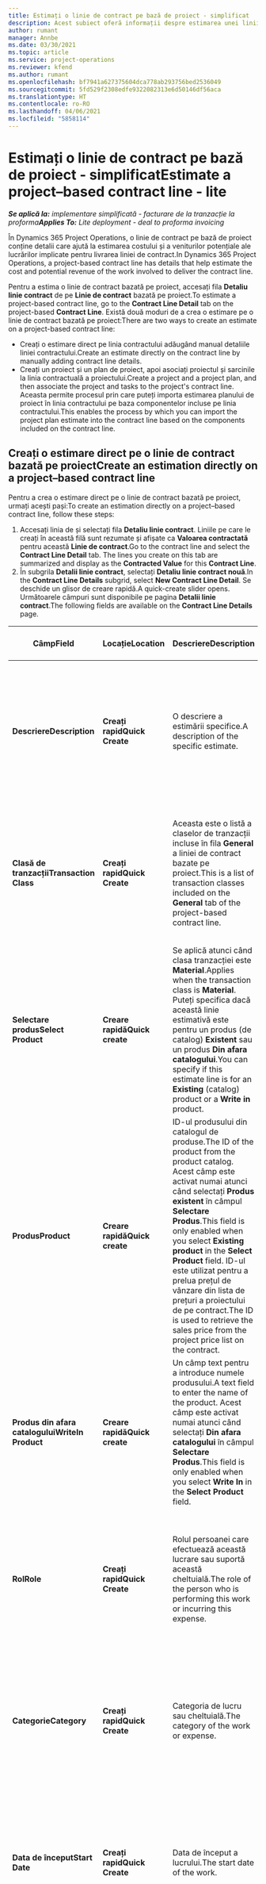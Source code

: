 ```yaml
---
title: Estimați o linie de contract pe bază de proiect - simplificat
description: Acest subiect oferă informații despre estimarea unei linii de contract bazate pe proiect.
author: rumant
manager: Annbe
ms.date: 03/30/2021
ms.topic: article
ms.service: project-operations
ms.reviewer: kfend
ms.author: rumant
ms.openlocfilehash: bf7941a627375604dca778ab293756bed2536049
ms.sourcegitcommit: 5fd529f2308edfe9322082313e6d50146df56aca
ms.translationtype: HT
ms.contentlocale: ro-RO
ms.lasthandoff: 04/06/2021
ms.locfileid: "5858114"
---
```

# <a name="estimate-a-projectbased-contract-line---lite"></a><span data-ttu-id="5f5bc-103">Estimați o linie de contract pe bază de proiect - simplificat</span><span class="sxs-lookup"><span data-stu-id="5f5bc-103">Estimate a project–based contract line - lite</span></span>

<span data-ttu-id="5f5bc-104">_**Se aplică la:** implementare simplificată - facturare de la tranzacție la proforma_</span><span class="sxs-lookup"><span data-stu-id="5f5bc-104">_**Applies To:** Lite deployment - deal to proforma invoicing_</span></span>

<span data-ttu-id="5f5bc-105">În Dynamics 365 Project Operations, o linie de contract pe bază de proiect conține detalii care ajută la estimarea costului și a veniturilor potențiale ale lucrărilor implicate pentru livrarea liniei de contract.</span><span class="sxs-lookup"><span data-stu-id="5f5bc-105">In Dynamics 365 Project Operations, a project-based contract line has details that help estimate the cost and potential revenue of the work involved to deliver the contract line.</span></span>

<span data-ttu-id="5f5bc-106">Pentru a estima o linie de contract bazată pe proiect, accesați fila **Detaliu linie contract** de pe **Linie de contract** bazată pe proiect.</span><span class="sxs-lookup"><span data-stu-id="5f5bc-106">To estimate a project-based contract line, go to the **Contract Line Detail** tab on the project-based **Contract Line**.</span></span>  <span data-ttu-id="5f5bc-107">Există două moduri de a crea o estimare pe o linie de contract bazată pe proiect:</span><span class="sxs-lookup"><span data-stu-id="5f5bc-107">There are two ways to create an estimate on a project-based contract line:</span></span>

   - <span data-ttu-id="5f5bc-108">Creați o estimare direct pe linia contractului adăugând manual detaliile liniei contractului.</span><span class="sxs-lookup"><span data-stu-id="5f5bc-108">Create an estimate directly on the contract line by manually adding contract line details.</span></span>
   - <span data-ttu-id="5f5bc-109">Creați un proiect și un plan de proiect, apoi asociați proiectul și sarcinile la linia contractuală a proiectului.</span><span class="sxs-lookup"><span data-stu-id="5f5bc-109">Create a project and a project plan, and then associate the project and tasks to the project's contract line.</span></span> <span data-ttu-id="5f5bc-110">Aceasta permite procesul prin care puteți importa estimarea planului de proiect în linia contractului pe baza componentelor incluse pe linia contractului.</span><span class="sxs-lookup"><span data-stu-id="5f5bc-110">This enables the process by which you can import the project plan estimate into the contract line based on the components included on the contract line.</span></span>

## <a name="create-an-estimation-directly-on-a-projectbased-contract-line"></a><span data-ttu-id="5f5bc-111">Creați o estimare direct pe o linie de contract bazată pe proiect</span><span class="sxs-lookup"><span data-stu-id="5f5bc-111">Create an estimation directly on a project–based contract line</span></span>

<span data-ttu-id="5f5bc-112">Pentru a crea o estimare direct pe o linie de contract bazată pe proiect, urmați acești pași:</span><span class="sxs-lookup"><span data-stu-id="5f5bc-112">To create an estimation directly on a project–based contract line, follow these steps:</span></span>

1. <span data-ttu-id="5f5bc-113">Accesați linia de și selectați fila **Detaliu linie contract**. Liniile pe care le creați în această filă sunt rezumate și afișate ca **Valoarea contractată** pentru această **Linie de contract**.</span><span class="sxs-lookup"><span data-stu-id="5f5bc-113">Go to the contract line and select the **Contract Line Detail** tab. The lines you create on this tab are summarized and display as the **Contracted Value** for this **Contract Line**.</span></span> 
2. <span data-ttu-id="5f5bc-114">În subgrila **Detalii linie contract**, selectați **Detaliu linie contract nouă**.</span><span class="sxs-lookup"><span data-stu-id="5f5bc-114">In the **Contract Line Details** subgrid, select **New Contract Line Detail**.</span></span> <span data-ttu-id="5f5bc-115">Se deschide un glisor de creare rapidă.</span><span class="sxs-lookup"><span data-stu-id="5f5bc-115">A quick-create slider opens.</span></span> <span data-ttu-id="5f5bc-116">Următoarele câmpuri sunt disponibile pe pagina **Detalii linie contract**.</span><span class="sxs-lookup"><span data-stu-id="5f5bc-116">The following fields are available on the **Contract Line Details** page.</span></span>

| <span data-ttu-id="5f5bc-117">Câmp</span><span class="sxs-lookup"><span data-stu-id="5f5bc-117">Field</span></span> | <span data-ttu-id="5f5bc-118">Locație</span><span class="sxs-lookup"><span data-stu-id="5f5bc-118">Location</span></span> | <span data-ttu-id="5f5bc-119">Descriere</span><span class="sxs-lookup"><span data-stu-id="5f5bc-119">Description</span></span> | <span data-ttu-id="5f5bc-120">Impactul din aval</span><span class="sxs-lookup"><span data-stu-id="5f5bc-120">Downstream impact</span></span> |
| --- | --- | --- | --- |
| <span data-ttu-id="5f5bc-121">**Descriere**</span><span class="sxs-lookup"><span data-stu-id="5f5bc-121">**Description**</span></span> | <span data-ttu-id="5f5bc-122">**Creați rapid**</span><span class="sxs-lookup"><span data-stu-id="5f5bc-122">**Quick Create**</span></span> | <span data-ttu-id="5f5bc-123">O descriere a estimării specifice.</span><span class="sxs-lookup"><span data-stu-id="5f5bc-123">A description of the specific estimate.</span></span> | <span data-ttu-id="5f5bc-124">Această valoare este setată implicit la detaliul liniei de contract aferente pentru costul creat automat.</span><span class="sxs-lookup"><span data-stu-id="5f5bc-124">This value defaults to the related contract line detail for cost that is automatically created.</span></span> |
| <span data-ttu-id="5f5bc-125">**Clasă de tranzacții**</span><span class="sxs-lookup"><span data-stu-id="5f5bc-125">**Transaction Class**</span></span> | <span data-ttu-id="5f5bc-126">**Creați rapid**</span><span class="sxs-lookup"><span data-stu-id="5f5bc-126">**Quick Create**</span></span> | <span data-ttu-id="5f5bc-127">Aceasta este o listă a claselor de tranzacții incluse în fila **General** a liniei de contract bazate pe proiect.</span><span class="sxs-lookup"><span data-stu-id="5f5bc-127">This is a list of transaction classes included on the **General** tab of the project-based contract line.</span></span> | <span data-ttu-id="5f5bc-128">Această valoare este setată implicit la detaliul liniei de contract aferente pentru costul creat automat.</span><span class="sxs-lookup"><span data-stu-id="5f5bc-128">This value defaults to the related contract line detail for cost that is automatically created.</span></span> |
| <span data-ttu-id="5f5bc-129">**Selectare produs**</span><span class="sxs-lookup"><span data-stu-id="5f5bc-129">**Select Product**</span></span> | <span data-ttu-id="5f5bc-130">**Creare rapidă**</span><span class="sxs-lookup"><span data-stu-id="5f5bc-130">**Quick create**</span></span> | <span data-ttu-id="5f5bc-131">Se aplică atunci când clasa tranzacției este **Material**.</span><span class="sxs-lookup"><span data-stu-id="5f5bc-131">Applies when the transaction class is **Material**.</span></span> <span data-ttu-id="5f5bc-132">Puteți specifica dacă această linie estimativă este pentru un produs (de catalog) **Existent** sau un produs **Din afara catalogului**.</span><span class="sxs-lookup"><span data-stu-id="5f5bc-132">You can specify if this estimate line is for an **Existing** (catalog) product or a **Write in** product.</span></span> | <span data-ttu-id="5f5bc-133">Această valoare este setată implicit la detaliul liniei de contract aferente pentru costul creat automat.</span><span class="sxs-lookup"><span data-stu-id="5f5bc-133">This value defaults to the related contract line detail for cost that is automatically created.</span></span> |
| <span data-ttu-id="5f5bc-134">**Produs**</span><span class="sxs-lookup"><span data-stu-id="5f5bc-134">**Product**</span></span> | <span data-ttu-id="5f5bc-135">**Creare rapidă**</span><span class="sxs-lookup"><span data-stu-id="5f5bc-135">**Quick create**</span></span> | <span data-ttu-id="5f5bc-136">ID-ul produsului din catalogul de produse.</span><span class="sxs-lookup"><span data-stu-id="5f5bc-136">The ID of the product from the product catalog.</span></span> <span data-ttu-id="5f5bc-137">Acest câmp este activat numai atunci când selectați **Produs existent** în câmpul **Selectare Produs**.</span><span class="sxs-lookup"><span data-stu-id="5f5bc-137">This field is only enabled when you select **Existing product** in the **Select Product** field.</span></span> <span data-ttu-id="5f5bc-138">ID-ul este utilizat pentru a prelua prețul de vânzare din lista de prețuri a proiectului de pe contract.</span><span class="sxs-lookup"><span data-stu-id="5f5bc-138">The ID is used to retrieve the sales price from the project price list on the contract.</span></span> | <span data-ttu-id="5f5bc-139">Această valoare este setată implicit la detaliul liniei de contract aferente pentru costul creat automat.</span><span class="sxs-lookup"><span data-stu-id="5f5bc-139">This value defaults to the related contract line detail for the cost that is automatically created.</span></span> |
| <span data-ttu-id="5f5bc-140">**Produs din afara catalogului**</span><span class="sxs-lookup"><span data-stu-id="5f5bc-140">**WriteIn Product**</span></span> | <span data-ttu-id="5f5bc-141">**Creare rapidă**</span><span class="sxs-lookup"><span data-stu-id="5f5bc-141">**Quick create**</span></span> | <span data-ttu-id="5f5bc-142">Un câmp text pentru a introduce numele produsului.</span><span class="sxs-lookup"><span data-stu-id="5f5bc-142">A text field to enter the name of the product.</span></span> <span data-ttu-id="5f5bc-143">Acest câmp este activat numai atunci când selectați **Din afara catalogului** în câmpul **Selectare Produs**.</span><span class="sxs-lookup"><span data-stu-id="5f5bc-143">This field is only enabled when you select **Write In** in the **Select Product** field.</span></span>| <span data-ttu-id="5f5bc-144">Această valoare este setată implicit la detaliul liniei de contract aferente pentru costul creat automat.</span><span class="sxs-lookup"><span data-stu-id="5f5bc-144">This value defaults to the related contract line detail for cost that is automatically created.</span></span> |
| <span data-ttu-id="5f5bc-145">**Rol**</span><span class="sxs-lookup"><span data-stu-id="5f5bc-145">**Role**</span></span> | <span data-ttu-id="5f5bc-146">**Creați rapid**</span><span class="sxs-lookup"><span data-stu-id="5f5bc-146">**Quick Create**</span></span> | <span data-ttu-id="5f5bc-147">Rolul persoanei care efectuează această lucrare sau suportă această cheltuială.</span><span class="sxs-lookup"><span data-stu-id="5f5bc-147">The role of the person who is performing this work or incurring this expense.</span></span> | <span data-ttu-id="5f5bc-148">Această valoare este setată implicit la detaliul liniei de contract aferente pentru costul creat automat.</span><span class="sxs-lookup"><span data-stu-id="5f5bc-148">This value defaults to the related contract line detail for cost that is automatically created.</span></span>|
| <span data-ttu-id="5f5bc-149">**Categorie**</span><span class="sxs-lookup"><span data-stu-id="5f5bc-149">**Category**</span></span> | <span data-ttu-id="5f5bc-150">**Creați rapid**</span><span class="sxs-lookup"><span data-stu-id="5f5bc-150">**Quick Create**</span></span> | <span data-ttu-id="5f5bc-151">Categoria de lucru sau cheltuială.</span><span class="sxs-lookup"><span data-stu-id="5f5bc-151">The category of the work or expense.</span></span> |<span data-ttu-id="5f5bc-152">Această valoare este setată implicit la detaliul liniei de contract aferente pentru costul creat automat.</span><span class="sxs-lookup"><span data-stu-id="5f5bc-152">This value defaults to the related contract line detail for cost that is automatically created.</span></span>|
| <span data-ttu-id="5f5bc-153">**Data de început**</span><span class="sxs-lookup"><span data-stu-id="5f5bc-153">**Start Date**</span></span> | <span data-ttu-id="5f5bc-154">**Creați rapid**</span><span class="sxs-lookup"><span data-stu-id="5f5bc-154">**Quick Create**</span></span> | <span data-ttu-id="5f5bc-155">Data de început a lucrului.</span><span class="sxs-lookup"><span data-stu-id="5f5bc-155">The start date of the work.</span></span> | <span data-ttu-id="5f5bc-156">Această valoare este setată implicit la detaliul liniei de contract aferente pentru costul creat automat.</span><span class="sxs-lookup"><span data-stu-id="5f5bc-156">This value defaults to the related contract line detail for cost that is automatically created.</span></span> |
| <span data-ttu-id="5f5bc-157">**Dată de sfârşit**</span><span class="sxs-lookup"><span data-stu-id="5f5bc-157">**End Date**</span></span> | <span data-ttu-id="5f5bc-158">**Creați rapid**</span><span class="sxs-lookup"><span data-stu-id="5f5bc-158">**Quick Create**</span></span> | <span data-ttu-id="5f5bc-159">Data de final a lucrului.</span><span class="sxs-lookup"><span data-stu-id="5f5bc-159">The end date of the work.</span></span> | <span data-ttu-id="5f5bc-160">Această valoare este setată implicit la detaliul liniei de contract aferente pentru costul creat automat.</span><span class="sxs-lookup"><span data-stu-id="5f5bc-160">This value defaults to the related contract line detail for cost that is automatically created.</span></span> |
| <span data-ttu-id="5f5bc-161">**Unitate de resurse**</span><span class="sxs-lookup"><span data-stu-id="5f5bc-161">**Resourcing Unit**</span></span> | <span data-ttu-id="5f5bc-162">**Creați rapid**</span><span class="sxs-lookup"><span data-stu-id="5f5bc-162">**Quick Create**</span></span> | <span data-ttu-id="5f5bc-163">Unitatea de resurse care suportă acest cost și care oferă resursa pentru a se lucra pe ea.</span><span class="sxs-lookup"><span data-stu-id="5f5bc-163">The resourcing unit that incurs this cost and provides the resource to work on it.</span></span> |<span data-ttu-id="5f5bc-164">Această valoare este setată implicit la detaliul liniei de contract aferente pentru costul creat automat și este utilizată în preluarea prețului de cost.</span><span class="sxs-lookup"><span data-stu-id="5f5bc-164">This value defaults to the related contract line detail for cost that is automatically created and is used in cost price retrieval.</span></span> |
| <span data-ttu-id="5f5bc-165">**Planificare unitate**</span><span class="sxs-lookup"><span data-stu-id="5f5bc-165">**Unit schedule**</span></span> | <span data-ttu-id="5f5bc-166">**Creare rapidă**</span><span class="sxs-lookup"><span data-stu-id="5f5bc-166">**Quick create**</span></span> | <span data-ttu-id="5f5bc-167">Grupul de unitate pentru activitate, produs sau cheltuială.</span><span class="sxs-lookup"><span data-stu-id="5f5bc-167">The unit group of the work, product, or expense.</span></span> <span data-ttu-id="5f5bc-168">Unitățile aparțin unei planificări de unitate sau unui grup de unități.</span><span class="sxs-lookup"><span data-stu-id="5f5bc-168">Units belong to a unit schedule or a group of units.</span></span> <span data-ttu-id="5f5bc-169">De exemplu, *mile* și *kilometri (km)* sunt unități care aparțin unui grup de unități care descriu distanța.</span><span class="sxs-lookup"><span data-stu-id="5f5bc-169">For example, *miles* and *kilometers (kms)* are units that belong to a group of units that describe distance.</span></span> | <span data-ttu-id="5f5bc-170">Această valoare este setată implicit la detaliul liniei de contract aferente pentru costul creat automat.</span><span class="sxs-lookup"><span data-stu-id="5f5bc-170">This value defaults to the related contract line detail for cost that is automatically created.</span></span> |
| <span data-ttu-id="5f5bc-171">**Unitate**</span><span class="sxs-lookup"><span data-stu-id="5f5bc-171">**Unit**</span></span> | <span data-ttu-id="5f5bc-172">**Creați rapid**</span><span class="sxs-lookup"><span data-stu-id="5f5bc-172">**Quick Create**</span></span> | <span data-ttu-id="5f5bc-173">Unitatea de activitate, produs sau cheltuială.</span><span class="sxs-lookup"><span data-stu-id="5f5bc-173">The unit of work, product, or expense.</span></span> | <span data-ttu-id="5f5bc-174">Această valoare este setată implicit la detaliul liniei de contract aferente pentru costul creat automat.</span><span class="sxs-lookup"><span data-stu-id="5f5bc-174">This value defaults to the related contract line detail for cost that is automatically created.</span></span> |
| <span data-ttu-id="5f5bc-175">**Cantitate**</span><span class="sxs-lookup"><span data-stu-id="5f5bc-175">**Quantity**</span></span> | <span data-ttu-id="5f5bc-176">**Creați rapid**</span><span class="sxs-lookup"><span data-stu-id="5f5bc-176">**Quick Create**</span></span> | <span data-ttu-id="5f5bc-177">Cantitatea de activitate, produs sau cheltuială.</span><span class="sxs-lookup"><span data-stu-id="5f5bc-177">The quantity of work, product, or expense.</span></span> | <span data-ttu-id="5f5bc-178">Această valoare este setată implicit la detaliul liniei de contract aferente pentru costul creat automat.</span><span class="sxs-lookup"><span data-stu-id="5f5bc-178">This value defaults to the related contract line detail for cost that is automatically created.</span></span> |
| <span data-ttu-id="5f5bc-179">**Preț unitar**</span><span class="sxs-lookup"><span data-stu-id="5f5bc-179">**Unit price**</span></span> | <span data-ttu-id="5f5bc-180">**Creați rapid**</span><span class="sxs-lookup"><span data-stu-id="5f5bc-180">**Quick Create**</span></span> | <span data-ttu-id="5f5bc-181">Rata de facturare a rolului care efectuează lucrarea, prețul pe unitate al produsului sau prețul de vânzare al produsului sau categoriei de cheltuieli.</span><span class="sxs-lookup"><span data-stu-id="5f5bc-181">The bill rate of the role that is performing the work, the unit price of the product, or the sales price of the product or expense category.</span></span> <span data-ttu-id="5f5bc-182">Acest câmp ia valoarea implicită pentru **Timp** pe baza combinației valorilor de dimensiune de stabilire a prețurilor de pe linia de preț a rolului din lista de prețuri a proiectului, care este în vigoare la data de începere.</span><span class="sxs-lookup"><span data-stu-id="5f5bc-182">This field defaults for **Time** based on the combination of pricing dimension values on the role price line of the project price list that is effective for the start date.</span></span> <span data-ttu-id="5f5bc-183">Pentru **Cheltuieli**, valoarea implicită a acestui câmp este de la setarea prețului pentru categoria de tranzacții din lista de prețuri a proiectului, care este valabilă pentru data de începere.</span><span class="sxs-lookup"><span data-stu-id="5f5bc-183">For **Expenses**, this field's default is from the price setup for the transaction category in the project price list that is effective for the start date.</span></span> <span data-ttu-id="5f5bc-184">Dacă metoda de stabilire a prețurilor pentru categoria tranzacției nu este **prețul pe unitate**, nu există nicio valoare implicită și acest câmp este lăsat necompletat.</span><span class="sxs-lookup"><span data-stu-id="5f5bc-184">If the pricing method for the transaction category is not **price-per-unit**, there is no default, and this field is left blank.</span></span> <span data-ttu-id="5f5bc-185">Pentru produse, valoarea implicită a acestui câmp se bazează pe linia **Articol din lista de prețuri** din lista de prețuri a proiectului care este în vigoare la data de începere.</span><span class="sxs-lookup"><span data-stu-id="5f5bc-185">For products, this field's default is based on the **Price list item**  line in the project price list that is effective for the start date.</span></span>| <span data-ttu-id="5f5bc-186">Rata de cost a rolului care efectuează lucrarea sau costul pe unitate din categoria de cheltuieli sau costul unitar al produsului.</span><span class="sxs-lookup"><span data-stu-id="5f5bc-186">The cost rate of the role that is performing the work, or the cost per unit of the expense category or the unit cost of the product.</span></span> <span data-ttu-id="5f5bc-187">Acest câmp ia valoarea implicită pentru **Timp** pe baza combinației valorilor de dimensiune de stabilire a prețurilor de pe linia de preț a rolului din lista de prețuri de cost atașată unității contractante, în vigoare la data de începere.</span><span class="sxs-lookup"><span data-stu-id="5f5bc-187">This field defaults for **Time** based on the combination of pricing dimension values on the role price line of the cost price list attached to the contracting unit effective for the start date.</span></span> <span data-ttu-id="5f5bc-188">Pentru cheltuieli, valoarea implicită a acestui câmp pe categoria de linie de preț a listei de prețuri de cost atașată la unitatea contractoare care este valabilă pentru data de începere.</span><span class="sxs-lookup"><span data-stu-id="5f5bc-188">For expenses, this field's default is based on the category price line of the cost price list attached to the contracting unit that is effective for the start date.</span></span> <span data-ttu-id="5f5bc-189">Dacă metoda de stabilire a prețurilor pentru categoria tranzacției nu este prețul pe unitate, nu există nicio valoare implicită și acest câmp este lăsat necompletat.</span><span class="sxs-lookup"><span data-stu-id="5f5bc-189">If the pricing method for the transaction category is not price-per-unit, there is no default and this field is left blank.</span></span> <span data-ttu-id="5f5bc-190">Pentru produse, valoarea implicită a acestui câmp se bazează pe linia **Element listă de preț** din lista de prețuri de cost atașată unității contractante, în vigoare la data de începere.</span><span class="sxs-lookup"><span data-stu-id="5f5bc-190">For products, this field's default is based on the **Price list item**  line of the cost price list attached to the contracting unit that is effective for the start date.</span></span>|
| <span data-ttu-id="5f5bc-191">**Impozit estimat**</span><span class="sxs-lookup"><span data-stu-id="5f5bc-191">**Estimated Tax**</span></span> | <span data-ttu-id="5f5bc-192">**Creați rapid**</span><span class="sxs-lookup"><span data-stu-id="5f5bc-192">**Quick Create**</span></span> | <span data-ttu-id="5f5bc-193">Impozitul estimat pentru această lucrare sau cheltuială.</span><span class="sxs-lookup"><span data-stu-id="5f5bc-193">The estimated tax for this work or expense.</span></span> | <span data-ttu-id="5f5bc-194">Impozitul estimat pentru această lucrare sau cheltuială.</span><span class="sxs-lookup"><span data-stu-id="5f5bc-194">The estimated tax for this work or expense.</span></span> |
| <span data-ttu-id="5f5bc-195">**Sumă**</span><span class="sxs-lookup"><span data-stu-id="5f5bc-195">**Amount**</span></span> | <span data-ttu-id="5f5bc-196">**Creați rapid**</span><span class="sxs-lookup"><span data-stu-id="5f5bc-196">**Quick Create**</span></span> | <span data-ttu-id="5f5bc-197">Puteți adăuga valoarea în acest câmp în cazul în care câmpurile **Cantitate** și **Preț** sunt lăsate necompletate.</span><span class="sxs-lookup"><span data-stu-id="5f5bc-197">You can add the value in this field if the **Quantity** and **Price** fields are left blank.</span></span> <span data-ttu-id="5f5bc-198">Dacă **Cantitate** și **Preț** sunt completate, câmpul **Valoare** este numai în citire și este calculat ca **(Cantitate \* Preț unitar) + Taxe**.</span><span class="sxs-lookup"><span data-stu-id="5f5bc-198">If **Quantity** and **Price** are filled, the **Amount** field is read only and is calculated as **(Quantity \* Unit price) + Tax**.</span></span> | &nbsp; |

## <a name="update-prices-on-contract-line-details"></a><span data-ttu-id="5f5bc-199">Actualizați prețurile în detaliile liniei contractului</span><span class="sxs-lookup"><span data-stu-id="5f5bc-199">Update prices on contract line details</span></span>

<span data-ttu-id="5f5bc-200">Dacă modificați prețurile din lista de prețuri a proiectului care este atașată contractului sau lista de prețuri a costului unității contractante, puteți actualiza prețurile din detaliile liniei contractuale individuale pentru a reflecta modificarea.</span><span class="sxs-lookup"><span data-stu-id="5f5bc-200">If you change prices on the project price list that is attached to the contract or the cost price list of the contracting unit, you can refresh the prices on the individual contract line details to reflect the change.</span></span> <span data-ttu-id="5f5bc-201">Pe pagina **Contract**, selecta'i **Recalculare**.</span><span class="sxs-lookup"><span data-stu-id="5f5bc-201">On the **Contract** page, select **Recalculate**.</span></span> <span data-ttu-id="5f5bc-202">Apare un avertisment pentru a vă informa că prețurile pentru toate liniile contractuale din acest contract sunt resetate.</span><span class="sxs-lookup"><span data-stu-id="5f5bc-202">A warning appears to inform you that prices for all contract lines on this contract are reset.</span></span> <span data-ttu-id="5f5bc-203">Selectați **Da** pentru a reîmprospăta prețurile atât pentru detaliile liniei contractului de vânzare, cât și pentru cele de cost.</span><span class="sxs-lookup"><span data-stu-id="5f5bc-203">Select **Yes** to refresh prices for both sales and cost contract line details.</span></span>

## <a name="access-contract-line-details-for-cost"></a><span data-ttu-id="5f5bc-204">Accesați detaliile liniei contractului pentru cost</span><span class="sxs-lookup"><span data-stu-id="5f5bc-204">Access contract line details for cost</span></span>

<span data-ttu-id="5f5bc-205">Pe fila **Detalii despre linia de contracct**, selectați un rând din grilă pentru a afișa acțiuni pe bara de instrumente a subgrilei.</span><span class="sxs-lookup"><span data-stu-id="5f5bc-205">On the **Contract Line Details** tab, select a row in the grid to display actions on the toolbar of the subgrid.</span></span> <span data-ttu-id="5f5bc-206">Prima acțiune pe bara de instrumente subgrilă este **Deschideți detaliile costurilor**.</span><span class="sxs-lookup"><span data-stu-id="5f5bc-206">The first action on the subgrid tool bar is **Open Cost Detail**.</span></span> <span data-ttu-id="5f5bc-207">Pentru a vedea rata de cost aferentă și suma pentru această linie de contract, selectați **Deschideți detaliile costurilor**.</span><span class="sxs-lookup"><span data-stu-id="5f5bc-207">To see the related cost rate and amount for this contract line detail, select **Open Cost Detail**.</span></span> 

> [!NOTE]
> <span data-ttu-id="5f5bc-208">Schimbarea valorii companiei de resurse, a unității de resurse, a cantității, a datelor, a rolului sau a valorilor categoriei pe detaliile liniei contractului pentru **Cost** modifică, de asemenea, valorile corespunzătoare pe detaliul liniei de contract pentru **Vânzări**.</span><span class="sxs-lookup"><span data-stu-id="5f5bc-208">Changing the resourcing company, resourcing unit, quantity, dates, role, or category values on the contract line detail for **Cost** also changes the corresponding values on the contract line detail for **Sales**.</span></span>

## <a name="currency-on-contract-line-details-for-cost-and-sales"></a><span data-ttu-id="5f5bc-209">Moneda pe detaliile liniei contractului pentru cost și vânzări</span><span class="sxs-lookup"><span data-stu-id="5f5bc-209">Currency on contract line details for cost and sales</span></span>

<span data-ttu-id="5f5bc-210">Detaliile liniei contractului pentru **Vânzări** setează moneda implicită din lista de prețuri a proiectului care este efectivă pentru data de începere a detaliilor liniei contractului.</span><span class="sxs-lookup"><span data-stu-id="5f5bc-210">The contract line detail for **Sales** sets the default currency from the project price list that is effective for the start date of the contract line detail.</span></span>

<span data-ttu-id="5f5bc-211">Detaliul liniei de contract pentru **Cost** seetează moneda implicită din lista de prețuri a unității contractante care este efectivă pentru data de începere a detaliului de linie de contract pentru **Cost**.</span><span class="sxs-lookup"><span data-stu-id="5f5bc-211">The contract line detail for **Cost** sets the default currency from the price list of the contracting unit of the contract that is effective for the start date of the contract line detail for **Cost**.</span></span>

<span data-ttu-id="5f5bc-212">Calculele de rentabilitate convertesc sumele pentru detaliile liniei contractului pentru **Cost** și **Vânzări** în moneda de bază a mediului pentru a raporta marjele reale reale și estimate pe contract.</span><span class="sxs-lookup"><span data-stu-id="5f5bc-212">Profitability calculations convert the amounts for the contract line details for **Cost** and **Sales** into the base currency of the environment to report the overall actual and estimated margins on the contract.</span></span>

> [!NOTE]
> <span data-ttu-id="5f5bc-213">Erorile de rotunjire a valutei și modificarea marjelor ar putea apărea din cauza lipsei ratelor de schimb efective la dată.</span><span class="sxs-lookup"><span data-stu-id="5f5bc-213">Currency rounding errors and changed margins could occur because of the lack of date effective exchange rates.</span></span> <span data-ttu-id="5f5bc-214">Utilizați aceste calcule numai la contractele proiectului, deoarece acestea sunt aproximări și nu sunt pentru raportări legale sau de altă natură care necesită o precizie mai mare a rotunjirii și conștientizarea aplicabilității datei pentru ratele de schimb.</span><span class="sxs-lookup"><span data-stu-id="5f5bc-214">Use these calculations only on project contracts as these are approximations and are not for actual statutory or other reporting that requires higher precision of rounding and awareness of date effectivity for exchange rates.</span></span>


[!INCLUDE[footer-include](../../includes/footer-banner.md)]
